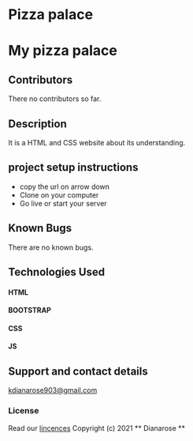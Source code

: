 # Pizza palace
# My pizza palace
## Contributors
 There no contributors so far.
## Description
 It is a HTML and CSS website about its understanding.
## project setup instructions
- copy the url on arrow down
- Clone on your computer
- Go live or start your server
## Known Bugs
 There are no known bugs.
## Technologies Used
#### HTML
#### BOOTSTRAP
#### CSS
#### JS
## Support and contact details
kdianarose903@gmail.com
### License
Read our [lincences](./Lincense)
Copyright (c) 2021 ** Dianarose **
